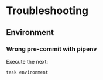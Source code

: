 <!-- Space: ZshIssues -->
<!-- Parent: Project -->
<!-- Title: Troubleshooting -->

<!-- Label: ZshIssues -->
<!-- Label: Project -->
<!-- Label: Troubleshooting -->
<!-- Include: docs/disclaimer.md -->
<!-- Include: ac:toc -->

# Troubleshooting

## Environment

### Wrong pre-commit with pipenv

Execute the next:

```{.bash}
task environment
```
